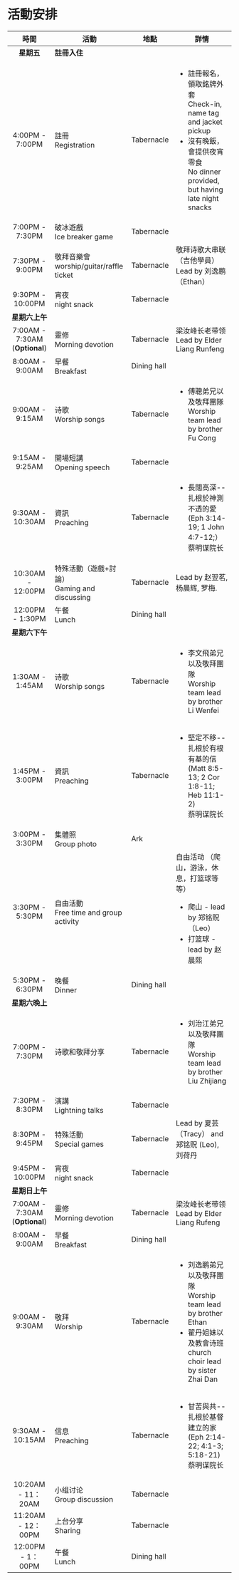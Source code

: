 

# 活動安排


|                  時間                  | 活動                                    | 地點                                                                       | 詳情                                                                                                                                                 |
|:------------------------------------:|---------------------------------------|--------------------------------------------------------------------------|----------------------------------------------------------------------------------------------------------------------------------------------------|
|               **星期五**                | **註冊入住**                              ||
|           4:00PM - 7:00PM            | 註冊 <br> Registration                  | Tabernacle                                                               | <ul><li>註冊報名，領取銘牌外套 <br> Check-in, name tag and jacket pickup</li><li>沒有晚飯，會提供夜宵零食 <br>No dinner provided, but having late night snacks </li></ul> |
|           7:00PM - 7:30PM            | 破冰遊戲 <br> Ice breaker game            | Tabernacle                                                               |                                                                                                                                                    |
|           7:30PM - 9:00PM            | 敬拜音樂會 <br> worship/guitar/raffle ticket | Tabernacle                                                               | 敬拜诗歌大串联（吉他學員）  <br> Lead by 刘逸鹏（Ethan）                                                                                                             |
|           9:30PM - 10:00PM           | 宵夜 <br> night snack                   | Tabernacle                                                               |                                                                                                                                                    |
|              **星期六上午**               |                                       ||
| 7:00AM - 7:30AM  <br> (**Optional**) | 靈修 <br> Morning devotion              | Tabernacle                                                               | 梁汝峰长老带领 <br> Lead by Elder Liang Runfeng                                                                                                           |                                                                                    
|           8:00AM - 9:00AM            | 早餐 <br> Breakfast                     | Dining hall                                                              |                                                                                                                                                    |                                                                           
|           9:00AM - 9:15AM            | 诗歌 <br> Worship songs                 | Tabernacle                                                               | <ul><li>傅聰弟兄以及敬拜團隊   <br> Worship team lead by brother Fu Cong </li></ul>                                                                          |                                                                                                                                                                               
|           9:15AM - 9:25AM            | 開場短講 <br> Opening speech              | Tabernacle                                                               |                                                                                                                                                    |    
|           9:30AM - 10:30AM           | 資訊 <br> Preaching                     | Tabernacle                                                               | <ul><li>長闊高深--扎根於神測不透的愛 (Eph 3:14-19; 1 John 4:7-12;）<br>蔡明谋院长</li></ul>                                                                           |                                       
|          10:30AM - 12:00PM           | 特殊活動（遊戲+討論）<br> Gaming and discussing | Tabernacle                                                         | Lead by 赵翌茗, 杨晨辉, 罗梅.                                                                                                                              
|           12:00PM - 1:30PM           | 午餐 <br> Lunch                         | Dining hall                                                              |                                                               
|              **星期六下午**               |                                       ||
|           1:30AM - 1:45AM            | 诗歌 <br> Worship songs                 | Tabernacle                                                               | <ul><li>李文飛弟兄以及敬拜團隊   <br> Worship team lead by brother Li Wenfei </li></ul>                                                                       |                                                                                                                                                                               
|           1:45PM - 3:00PM            | 資訊 <br> Preaching                     | Tabernacle                                                               | <ul><li>堅定不移--扎根於有根有基的信 (Matt 8:5-13; 2 Cor 1:8-11; Heb 11:1-2)<br>蔡明谋院长</li></ul>                                                                 
|           3:00PM - 3:30PM            | 集體照 <br> Group photo                  | Ark                                                                      
|           3:30PM - 5:30PM            | 自由活動 <br> Free time and group activity |                                                                          | 自由活动 （爬山，游泳，休息，打篮球等等）<ul><li>爬山 - lead by 郑铭贶（Leo）</li><li>打篮球 - lead by 赵晨熙</li></ul>                                                             
|           5:30PM - 6:30PM            | 晚餐 <br> Dinner                        | Dining hall                                                              |                                                                
|              **星期六晚上**               |                                       ||
|           7:00PM - 7:30PM            | 诗歌和敬拜分享                               | Tabernacle                                                               | <ul><li>刘治江弟兄以及敬拜團隊   <br> Worship team lead by brother Liu Zhijiang</li></ul>                                                                         
|           7:30PM - 8:30PM            | 演講 <br> Lightning talks               | Tabernacle                                                               |                                              
|           8:30PM - 9:45PM            | 特殊活動 <br> Special games               | Tabernacle                                                               | Lead by 夏芸（Tracy） and 郑铭贶 (Leo), 刘荷丹                                                                                                                              
|           9:45PM - 10:00PM           | 宵夜 <br> night snack                   | Tabernacle                                                               |                                                                                    
|              **星期日上午**               |                             ||
| 7:00AM - 7:30AM <br> (**Optional**)  | 靈修 <br> Morning devotion              | Tabernacle                                                               | 梁汝峰长老带领 <br> Lead by Elder Liang Rufeng                                                                                                                   
|           8:00AM - 9:00AM            | 早餐 <br> Breakfast                     | Dining hall                                                              |                                                           
|           9:00AM - 9:30AM            | 敬拜 <br> Worship                       | Tabernacle                                                               | <ul><li>刘逸鹏弟兄以及敬拜團隊   <br> Worship team lead by brother Ethan</li><li>翟丹姐妹以及教會诗班 <br> church choir lead by sister Zhai Dan</li></ul>               
|           9:30AM - 10:15AM           | 信息 <br> Preaching                     | Tabernacle                                                               | <ul><li>甘苦與共--扎根於基督建立的家 (Eph 2:14-22; 4:1-3; 5:18-21)<br>蔡明谋院长</li></ul>                                                                           
|          10:20AM - 11：20AM           | 小组讨论 <br> Group discussion            | Tabernacle                                                               |                                                                                                                                                 
|          11:20AM - 12：00PM           | 上台分享 <br> Sharing                     | Tabernacle                                                               |                                                                                                                                                                 
|           12:00PM - 1：00PM           | 午餐 <br> Lunch                         | Dining hall                                                              |                                                                                                                                                                                                               
